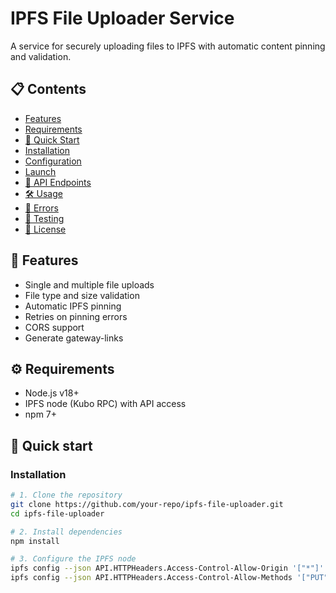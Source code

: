 # IPFS File Uploader Service

A service for securely uploading files to IPFS with automatic content pinning and validation.

## 📋 Contents
- [Features](#-features)
- [Requirements](#-requirements)
- [🚀 Quick Start](#-quick-start)
- [Installation](#installation)
- [Configuration](#configuration)
- [Launch](#launch)
- [📡 API Endpoints](#-api-endpoints)
- [🛠 Usage](#-usage)
- [🚨 Errors](#-errors)
- [🧪 Testing](#-testing)
- [📄 License](#-license)

## 🌟 Features
- Single and multiple file uploads
- File type and size validation
- Automatic IPFS pinning
- Retries on pinning errors
- CORS support
- Generate gateway-links

## ⚙ Requirements
- Node.js v18+
- IPFS node (Kubo RPC) with API access
- npm 7+

## 🚀 Quick start

### Installation
```bash
# 1. Clone the repository
git clone https://github.com/your-repo/ipfs-file-uploader.git
cd ipfs-file-uploader

# 2. Install dependencies
npm install

# 3. Configure the IPFS node
ipfs config --json API.HTTPHeaders.Access-Control-Allow-Origin '["*"]'
ipfs config --json API.HTTPHeaders.Access-Control-Allow-Methods '["PUT", "POST", "GET"]'

```